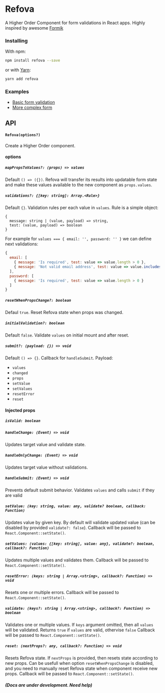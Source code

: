 # Refova

A Higher Order Component for form validations in React apps.
Highly inspired by awesome [Formik](https://github.com/jaredpalmer/formik)

### Installing
With npm:
```bash
npm install refova --save
```
or with [Yarn](https://yarnpkg.com):
```bash
yarn add refova
```

### Examples
- [Basic form validation](https://codesandbox.io/embed/40DXxo12)
- [More complex form](https://codesandbox.io/embed/k5pO1ZQPJ)


## API
#### `Refova(options?)`
Create a Higher Order component.

#### options
##### `mapPropsToValues?: (props) => values`
Default `() => ({})`. Refova will transfer its results into updatable form state and make these values available to the new component as `props.values`.

##### `validations?: {[key: string]: Array.<Rule>}`
Default `{}`. Validation rules per each value in `values`. Rule is a simple object:
```
{
  message: string | (value, payload) => string, 
  test: (value, payload) => boolean
}
```
For example for `values === { email: '', password: '' }` we can define next validations:
```js
{ 
  email: [
    { message: 'Is required', test: value => value.length > 0 },
    { message: 'Not valid email address', test: value => value.includes(@) }
  ],
  password: [
    { message: 'Is required', test: value => value.length > 0 }
  ]
}
```

##### `resetWhenPropsChange?: boolean`
Defaul `true`. Reset Refova state when props was changed.

##### `initialValidation?: boolean`
Default `false`. Validate `values` on initial mount and after reset.

##### `submit?: (payload: {}) => void`
Default `() => {}`. Callback for `handleSubmit`.
Payload:
- `values`
- `changed`
- `props`
- `setValue`
- `setValues`
- `resetError`
- `reset`

#### Injected props

##### `isValid: boolean`

##### `handleChange: (Event) => void`
Updates target value and validate state.

##### `handleOnlyChange: (Event) => void`
Updates target value without validations.

##### `handleSubmit: (Event) => void`
Prevents default submit behavior. Validates `values` and calls `submit` if they are valid

##### `setValue: (key: string, value: any, validate? boolean, callback: Function)`
Updates value by given key. By default will validate updated value (can be disabled by provided `validate?: false`). 
Callback will be passed to `React.Component::setState()`.

##### `setValues: (values: {[key: string], value: any}, validate?: boolean, callback?: Function)`
Updates multiple values and validates them. Callback will be passed to `React.Component::setState()`.

##### `resetError: (keys: string | Array.<string>, callback?: Function) => void`
Resets one or multiple errors. 
Callback will be passed to `React.Component::setState()`.

##### `validate: (keys?: string | Array.<string>, callback?: Function) => boolean`
Validates one or multiple values. If `keys` argument omitted, then all `values` will be validated.
Returns `true` if `values` are valid, othervise `false`
Callback will be passed to `React.Component::setState()`.

##### `reset: (nextProps?: any, callback?: Function) => void`
Resets Refova state. If `nextProps` is provided, then resets state according to new props. 
Can be usefull when option `resetWhenPropsChange` is disabled, and you need to
manually reset Refova state when component receive new props.
Callback will be passed to `React.Component::setState()`.

#### _(Docs are under development. Need help)_
